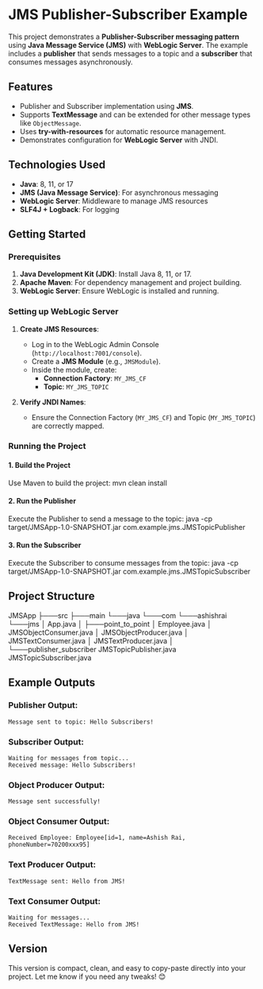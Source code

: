 # JMS Publisher-Subscriber Example

This project demonstrates a **Publisher-Subscriber messaging pattern** using **Java Message Service (JMS)** with **WebLogic Server**. The example includes a **publisher** that sends messages to a topic and a **subscriber** that consumes messages asynchronously.

## Features
- Publisher and Subscriber implementation using **JMS**.
- Supports **TextMessage** and can be extended for other message types like `ObjectMessage`.
- Uses **try-with-resources** for automatic resource management.
- Demonstrates configuration for **WebLogic Server** with JNDI.

## Technologies Used
- **Java**: 8, 11, or 17
- **JMS (Java Message Service)**: For asynchronous messaging
- **WebLogic Server**: Middleware to manage JMS resources
- **SLF4J + Logback**: For logging

## Getting Started

### Prerequisites
1. **Java Development Kit (JDK)**: Install Java 8, 11, or 17.
2. **Apache Maven**: For dependency management and project building.
3. **WebLogic Server**: Ensure WebLogic is installed and running.

### Setting up WebLogic Server
1. **Create JMS Resources**:
   - Log in to the WebLogic Admin Console (`http://localhost:7001/console`).
   - Create a **JMS Module** (e.g., `JMSModule`).
   - Inside the module, create:
     - **Connection Factory**: `MY_JMS_CF`
     - **Topic**: `MY_JMS_TOPIC`

2. **Verify JNDI Names**:
   - Ensure the Connection Factory (`MY_JMS_CF`) and Topic (`MY_JMS_TOPIC`) are correctly mapped.

### Running the Project

#### 1. **Build the Project**
Use Maven to build the project:
mvn clean install

#### 2. **Run the Publisher**
Execute the Publisher to send a message to the topic:
java -cp target/JMSApp-1.0-SNAPSHOT.jar com.example.jms.JMSTopicPublisher

#### 3. **Run the Subscriber**
Execute the Subscriber to consume messages from the topic:
java -cp target/JMSApp-1.0-SNAPSHOT.jar com.example.jms.JMSTopicSubscriber

## Project Structure
JMSApp
├───src
  ├───main
      └───java
          └───com
              └───ashishrai
                  └───jms
                      │   App.java
                      │
                      ├───point_to_point
                      │       Employee.java
                      │       JMSObjectConsumer.java
                      │       JMSObjectProducer.java
                      │       JMSTextConsumer.java
                      │       JMSTextProducer.java
                      │
                      └───publisher_subscriber
                              JMSTopicPublisher.java
                              JMSTopicSubscriber.java


## Example Outputs

### Publisher Output:
    Message sent to topic: Hello Subscribers!
### Subscriber Output:
    Waiting for messages from topic...
    Received message: Hello Subscribers!
### Object Producer Output:
    Message sent successfully!
### Object Consumer Output:
    Received Employee: Employee[id=1, name=Ashish Rai, phoneNumber=70200xxx95]
### Text Producer Output:
    TextMessage sent: Hello from JMS!
### Text Consumer Output:
    Waiting for messages...
    Received TextMessage: Hello from JMS!

## Version
This version is compact, clean, and easy to copy-paste directly into your project. Let me know if you need any tweaks! 😊



